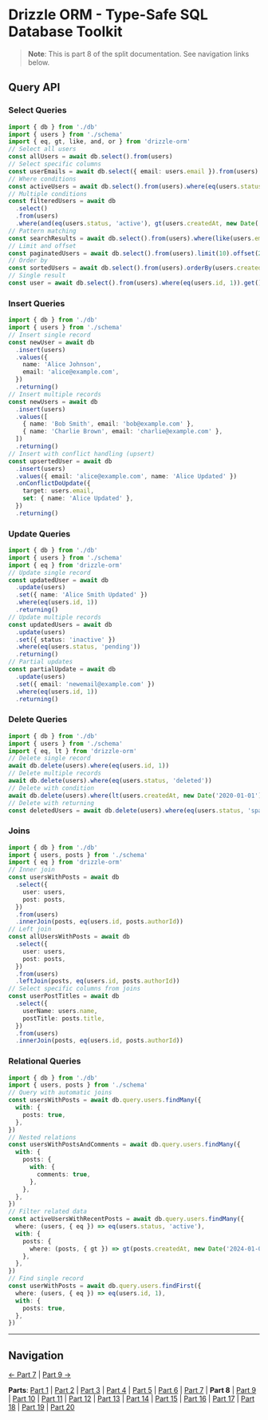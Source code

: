 # Drizzle ORM - Type-Safe SQL Database Toolkit

> **Note**: This is part 8 of the split documentation. See navigation links below.


## Query API

### Select Queries
```typescript
import { db } from './db'
import { users } from './schema'
import { eq, gt, like, and, or } from 'drizzle-orm'
// Select all users
const allUsers = await db.select().from(users)
// Select specific columns
const userEmails = await db.select({ email: users.email }).from(users)
// Where conditions
const activeUsers = await db.select().from(users).where(eq(users.status, 'active'))
// Multiple conditions
const filteredUsers = await db
  .select()
  .from(users)
  .where(and(eq(users.status, 'active'), gt(users.createdAt, new Date('2024-01-01'))))
// Pattern matching
const searchResults = await db.select().from(users).where(like(users.email, '%@example.com'))
// Limit and offset
const paginatedUsers = await db.select().from(users).limit(10).offset(20)
// Order by
const sortedUsers = await db.select().from(users).orderBy(users.createdAt)
// Single result
const user = await db.select().from(users).where(eq(users.id, 1)).get()
```

### Insert Queries
```typescript
import { db } from './db'
import { users } from './schema'
// Insert single record
const newUser = await db
  .insert(users)
  .values({
    name: 'Alice Johnson',
    email: 'alice@example.com',
  })
  .returning()
// Insert multiple records
const newUsers = await db
  .insert(users)
  .values([
    { name: 'Bob Smith', email: 'bob@example.com' },
    { name: 'Charlie Brown', email: 'charlie@example.com' },
  ])
  .returning()
// Insert with conflict handling (upsert)
const upsertedUser = await db
  .insert(users)
  .values({ email: 'alice@example.com', name: 'Alice Updated' })
  .onConflictDoUpdate({
    target: users.email,
    set: { name: 'Alice Updated' },
  })
  .returning()
```

### Update Queries
```typescript
import { db } from './db'
import { users } from './schema'
import { eq } from 'drizzle-orm'
// Update single record
const updatedUser = await db
  .update(users)
  .set({ name: 'Alice Smith Updated' })
  .where(eq(users.id, 1))
  .returning()
// Update multiple records
const updatedUsers = await db
  .update(users)
  .set({ status: 'inactive' })
  .where(eq(users.status, 'pending'))
  .returning()
// Partial updates
const partialUpdate = await db
  .update(users)
  .set({ email: 'newemail@example.com' })
  .where(eq(users.id, 1))
  .returning()
```

### Delete Queries
```typescript
import { db } from './db'
import { users } from './schema'
import { eq, lt } from 'drizzle-orm'
// Delete single record
await db.delete(users).where(eq(users.id, 1))
// Delete multiple records
await db.delete(users).where(eq(users.status, 'deleted'))
// Delete with condition
await db.delete(users).where(lt(users.createdAt, new Date('2020-01-01')))
// Delete with returning
const deletedUsers = await db.delete(users).where(eq(users.status, 'spam')).returning()
```

### Joins
```typescript
import { db } from './db'
import { users, posts } from './schema'
import { eq } from 'drizzle-orm'
// Inner join
const usersWithPosts = await db
  .select({
    user: users,
    post: posts,
  })
  .from(users)
  .innerJoin(posts, eq(users.id, posts.authorId))
// Left join
const allUsersWithPosts = await db
  .select({
    user: users,
    post: posts,
  })
  .from(users)
  .leftJoin(posts, eq(users.id, posts.authorId))
// Select specific columns from joins
const userPostTitles = await db
  .select({
    userName: users.name,
    postTitle: posts.title,
  })
  .from(users)
  .innerJoin(posts, eq(users.id, posts.authorId))
```

### Relational Queries
```typescript
import { db } from './db'
import { users, posts } from './schema'
// Query with automatic joins
const usersWithPosts = await db.query.users.findMany({
  with: {
    posts: true,
  },
})
// Nested relations
const usersWithPostsAndComments = await db.query.users.findMany({
  with: {
    posts: {
      with: {
        comments: true,
      },
    },
  },
})
// Filter related data
const activeUsersWithRecentPosts = await db.query.users.findMany({
  where: (users, { eq }) => eq(users.status, 'active'),
  with: {
    posts: {
      where: (posts, { gt }) => gt(posts.createdAt, new Date('2024-01-01')),
    },
  },
})
// Find single record
const userWithPosts = await db.query.users.findFirst({
  where: (users, { eq }) => eq(users.id, 1),
  with: {
    posts: true,
  },
})
```
---


## Navigation

[← Part 7](./07-schema-definition.md) | [Part 9 →](./09-transactions.md)


**Parts**: [Part 1](./01-start.md) | [Part 2](./02-overview.md) | [Part 3](./03-why-drizzle-orm-for-omnera.md) | [Part 4](./04-installation.md) | [Part 5](./05-integration-with-omnera-stack.md) | [Part 6](./06-database-setup.md) | [Part 7](./07-schema-definition.md) | **Part 8** | [Part 9](./09-transactions.md) | [Part 10](./10-effect-integration-patterns.md) | [Part 11](./11-migrations-with-drizzle-kit.md) | [Part 12](./12-best-practices.md) | [Part 13](./13-common-patterns.md) | [Part 14](./14-integration-with-better-auth-postgresql.md) | [Part 15](./15-performance-considerations.md) | [Part 16](./16-common-pitfalls-to-avoid.md) | [Part 17](./17-drizzle-studio.md) | [Part 18](./18-postgresql-best-practices-for-omnera.md) | [Part 19](./19-references.md) | [Part 20](./20-summary.md)